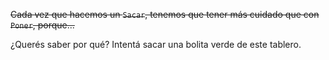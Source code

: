 ~~Cada vez que hacemos un `Sacar`, tenemos que tener más cuidado que con `Poner`, porque...~~

¿Querés saber por qué? Intentá sacar una bolita verde de este tablero.